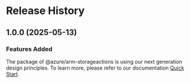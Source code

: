 # Release History
    
## 1.0.0 (2025-05-13)

### Features Added

The package of @azure/arm-storageactions is using our next generation design principles. To learn more, please refer to our documentation [Quick Start](https://aka.ms/azsdk/js/mgmt/quickstart).
